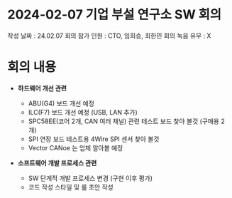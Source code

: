#  2024-02-07 기업 부설 연구소 SW 회의
작성 날짜 : 24.02.07
회의 참가 인원 : CTO, 임희승, 최한민
회의 녹음 유무 : X

# 회의 내용
- **하드웨어 개선 관련**
	- ABU(G4) 보드 개선 예정
	- ILC(F7) 보드 개선 예정 (USB, LAN 추가)
	- SPC58EE(코어 2개, CAN 여러 채널) 관련 테스트 보드 찾아 볼것 (구매용 2개)
	- SPI 연장 보드 테스트용 4Wire SPI 센서 찾아 볼것
	- Vector CANoe 는 업체 알아볼 예정


- **소프트웨어 개발 프로세스 관련**
	- SW 단계적 개발 프로세스 변경 (구현 이후 평가)
	- 코드 작성 스타일 및 룰 초안 작성
